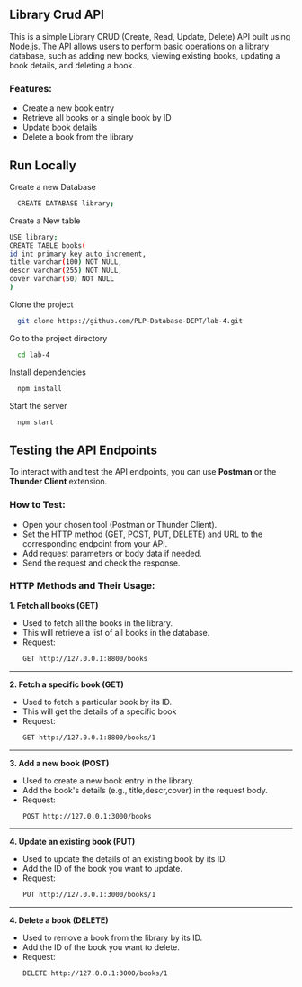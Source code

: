 ## Library Crud API
This is a simple Library CRUD (Create, Read, Update, Delete) API built using Node.js. The API allows users to perform basic operations on a library database, such as adding new books, viewing existing books, updating a book details, and deleting a book.

### Features:
 - Create a new book entry
 - Retrieve all books or a single book by ID
 - Update book details
 - Delete a book from the library

## Run Locally
Create a new Database
```bash
  CREATE DATABASE library;
```
Create a New table
```bash
USE library;
CREATE TABLE books(
id int primary key auto_increment,
title varchar(100) NOT NULL,
descr varchar(255) NOT NULL,
cover varchar(50) NOT NULL
)
```
Clone the project

```bash
  git clone https://github.com/PLP-Database-DEPT/lab-4.git
```

Go to the project directory

```bash
  cd lab-4
```

Install dependencies

```bash
  npm install
```

Start the server

```bash
  npm start
```
## Testing the API Endpoints
To interact with and test the API endpoints, you can use **Postman** or the **Thunder Client** extension.
### How to Test:
- Open your chosen tool (Postman or Thunder Client).
- Set the HTTP method (GET, POST, PUT, DELETE) and URL to the corresponding endpoint from your API.
- Add request parameters or body data if needed.
- Send the request and check the response.
### HTTP Methods and Their Usage:
**1. Fetch all books (GET)**
   - Used to fetch all the books in the library.
   - This will retrieve a list of all books in the database.
   - Request:
     ```bash
     GET http://127.0.0.1:8800/books
     ```
---
**2. Fetch a specific book (GET)**
   - Used to fetch a particular book by its ID.
   - This will get the details of a specific book
   - Request:
     ```bash
     GET http://127.0.0.1:8800/books/1
     ```
 ---
 **3. Add a new book (POST)**
   - Used to create a new book entry in the library.
   - Add the book's details (e.g., title,descr,cover) in the request body.
   - Request:
     ```bash
     POST http://127.0.0.1:3000/books
     ```
---
  **4. Update an existing book (PUT)**
   - Used to update the details of an existing book by its ID.
   - Add the ID of the book you want to update.
   - Request:
     ```bash
     PUT http://127.0.0.1:3000/books/1
     ```
---
  **4. Delete a book (DELETE)**
   - Used to remove a book from the library by its ID.
   - Add the ID of the book you want to delete.
   - Request:
     ```bash
     DELETE http://127.0.0.1:3000/books/1
     ```
